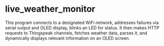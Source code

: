 # live_weather_monitor
This program connects to a designated WiFi network, addresses failures via serial output and OLED display, blinks an LED for status. It then makes HTTP requests to Thingspeak channels, fetches weather data, parses it, and dynamically displays relevant information on an OLED screen.
